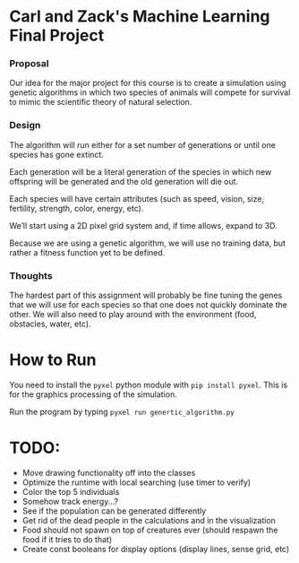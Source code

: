 # Carl and Zack's Machine Learning Final Project

### Proposal

Our idea for the major project for this course is to create a simulation using genetic algorithms in which two species of animals will compete for survival to mimic the scientific theory of natural selection.

### Design

The algorithm will run either for a set number of generations or until one species has gone extinct.

Each generation will be a literal generation of the species in which new offspring will be generated and the old generation will die out.

Each species will have certain attributes (such as speed, vision, size, fertility, strength, color, energy, etc).

We’ll start using a 2D pixel grid system and, if time allows, expand to 3D.

Because we are using a genetic algorithm, we will use no training data, but rather a fitness function yet to be defined.

### Thoughts

The hardest part of this assignment will probably be fine tuning the genes that we will use for each species so that one does not quickly dominate the other. We will also need to play around with the environment (food, obstacles, water, etc).

# How to Run

You need to install the `pyxel` python module with `pip install pyxel`. This is for the graphics processing of the simulation.

Run the program by typing `pyxel run genertic_algorithm.py`

# TODO:

-   Move drawing functionality off into the classes
-   Optimize the runtime with local searching (use timer to verify)
-   Color the top 5 individuals
-   Somehow track energy...?
-   See if the population can be generated differently
-   Get rid of the dead people in the calculations and in the visualization
-   Food should not spawn on top of creatures ever (should respawn the food if it tries to do that)
-   Create const booleans for display options (display lines, sense grid, etc)

